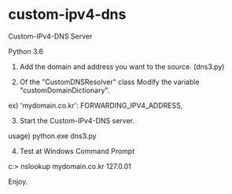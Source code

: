 # custom-ipv4-dns
Custom-IPv4-DNS Server

Python 3.6

1. Add the domain and address you want to the source. (dns3.py)

2. Of the "CustomDNSResolver" class Modify the variable "customDomainDictionary".

  ex) 'mydomain.co.kr': FORWARDING_IPV4_ADDRESS,

3. Start the Custom-IPv4-DNS server.

  usage)
    python.exe dns3.py
  
4. Test at Windows Command Prompt

  c:\> nslookup mydomain.co.kr 127.0.01


Enjoy.
